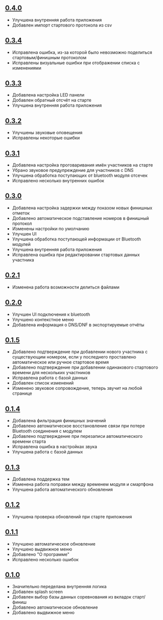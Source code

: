 ## [0.4.0](https://github.com/Syutkin/entime/releases/tag/0.4.0)
* Улучшена внутренняя работа приложения
* Добавлен импорт стартового протокола из csv

## [0.3.4](https://github.com/Syutkin/entime/releases/tag/0.3.4)
* Исправлена ошибка, из-за которой было невозможно поделиться стартовым/финишным протоколом
* Исправлены визуальные ошибки при отображении списка с изменениями

## [0.3.3](https://github.com/Syutkin/entime/releases/tag/0.3.3)
* Добавлена настройка LED панели
* Добавлен обратный отсчёт на старте
* Улучшена внутренняя работа приложения

## [0.3.2](https://github.com/Syutkin/entime/releases/tag/0.3.2)
* Улучшены звуковые оповещения
* Исправлены некоторые ошибки

## [0.3.1](https://github.com/Syutkin/entime/releases/tag/0.3.1)
* Добавлена настройка проговаривания имён участников на старте
* Убрано звуковое предупреждение для участников с DNS
* Улучшена обработка поступающих от bluetooth модуля отсечек
* Исправлено несколько внутренних ошибок

## [0.3.0](https://github.com/Syutkin/entime/releases/tag/0.3.0)
* Добавлена настройка задержки между показом новых финишных отметок
* Добавлено автоматическое подставление номеров в финишный протокол
* Изменены настройки по умолчанию
* Улучшен UI
* Улучшена обработка поступающей информации от Bluetooth модулей
* Улучшена внутренняя работа приложения
* Исправлена ошибка при редактировании стартовых данных участника

## [0.2.1](https://github.com/Syutkin/entime/releases/tag/0.2.1)
* Изменена работа возможности делиться файлами

## [0.2.0](https://github.com/Syutkin/entime/releases/tag/0.2.0)
* Улучшен UI подключения к bluetooth
* Улучшено контекстное меню
* Добавлена информация о DNS/DNF в экспортируемые отчёты

## [0.1.5](https://github.com/Syutkin/entime/releases/tag/0.1.5)
* Добавлено подтверждение при добавлении нового участника с существующим номером, если у последнего проставлено автоматическое или ручное стартовое время
* Добавлено подтверждение при добавлении одинакового стартового времени для нескольких участников
* Исправлена работа с базой данных
* Добавлен список изменений
* Изменено звуковое сопровождение, теперь звучит на любой странице

## [0.1.4](https://github.com/Syutkin/entime/releases/tag/0.1.4)
* Добавлена фильтрация финишных значений
* Добавлено автоматическое восстановление связи при потере Bluetooth соединения с модулем
* Добавлено подтверждение при перезаписи автоматического времени старта
* Исправлена ошибка в настройках звука
* Улучшена работа с базой данных

## [0.1.3](https://github.com/Syutkin/entime/releases/tag/0.1.3)
* Добавлена поддержка тем
* Изменена работа поправки между временем модуля и смартфона
* Улучшена работа автоматического обновления

## [0.1.2](https://github.com/Syutkin/entime/releases/tag/0.1.2)
* Улучшена проверка обновлений при старте приложения

## [0.1.1](https://github.com/Syutkin/entime/releases/tag/0.1.1)
* Улучшено автоматическое обновление
* Улучшено выдвижное меню
* Добавлено "О программе"
* Исправлено несколько ошибок

## [0.1.0](https://github.com/Syutkin/entime/releases/tag/0.1.0)
* Значительно переделана внутренняя логика
* Добавлен splash screen
* Добавлен выбор базы данных соревнования из вкладок старт/финиш
* Добавлено автоматическое обновление
* Добавлено выдвижное меню